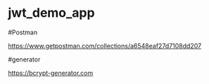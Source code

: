 # jwt_demo_app
#Postman

https://www.getpostman.com/collections/a6548eaf27d7108dd207



#generator


https://bcrypt-generator.com

